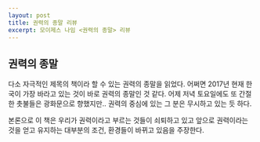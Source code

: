 ```yaml
---
layout: post
title: 권력의 종말 리뷰
excerpt: 모이제스 나임 <권력의 종말> 리뷰
---
```


## 권력의 종말

다소 자극적인 제목의 책이라 할 수 있는 권력의 종말을 읽었다.
어쩌면 2017년 현재 한국이 가장 바라고 있는 것이 바로 권력의 종말인 것 같다.
어제 저녁 토요일에도 또 간절한 촛불들은 광화문으로 향했지만..
권력의 중심에 있는 그 분은 무시하고 있는 듯 하다.

본론으로 이 책은 우리가 권력이라고 부르는 것들이 쇠퇴하고 있고 앞으로 권력이라는 것을 얻고 유지하는 대부분의 조건, 환경들이 바뀌고 있음을 주장한다.
